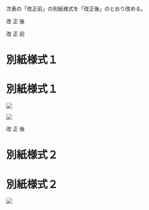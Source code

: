 次表の「改正前」の別紙様式を「改正後」のとおり改める。

改 正 後

改 正 前

# 別紙様式１

# 別紙様式１

![](https://www.nta.go.jp/tmp/35d8da91-6949-467d-875d-058e599dbd2d/images/6015c8fd1b199baa74c23aa169ae7832bd5c2a5c2e5bc7bd35ef1d164c0e6e7b.jpg)

![](https://www.nta.go.jp/tmp/35d8da91-6949-467d-875d-058e599dbd2d/images/b587cdccb4f604ee2d5076cd690a909611887a2bb8c9b01e939ba259d1c67b61.jpg)

改 正 後

# 別紙様式２

# 別紙様式２

![](https://www.nta.go.jp/tmp/35d8da91-6949-467d-875d-058e599dbd2d/images/a1df59c1f96acfdf977b18853d971252f4c592fd4759d75a2c5a4679e36c49ff.jpg)